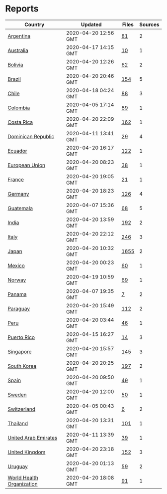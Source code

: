# Reports

| Country | Updated | Files | Sources |
| --- | --- | --- | --- |
| [Argentina](ar/README.md) | 2020-04-20 12:56 GMT | [81](ar/README.md) | 2 |
| [Australia](au/README.md) | 2020-04-17 14:15 GMT | [10](au/README.md) | 1 |
| [Bolivia](bo/README.md) | 2020-04-20 12:26 GMT | [62](bo/README.md) | 2 |
| [Brazil](br/README.md) | 2020-04-20 20:46 GMT | [154](br/README.md) | 5 |
| [Chile](cl/README.md) | 2020-04-18 04:24 GMT | [88](cl/README.md) | 3 |
| [Colombia](co/README.md) | 2020-04-05 17:14 GMT | [89](co/README.md) | 1 |
| [Costa Rica](cr/README.md) | 2020-04-20 22:09 GMT | [162](cr/README.md) | 1 |
| [Dominican Republic](do/README.md) | 2020-04-11 13:41 GMT | [29](do/README.md) | 4 |
| [Ecuador](ec/README.md) | 2020-04-20 16:17 GMT | [122](ec/README.md) | 1 |
| [European Union](eu/README.md) | 2020-04-20 08:23 GMT | [38](eu/README.md) | 1 |
| [France](fr/README.md) | 2020-04-20 19:05 GMT | [21](fr/README.md) | 1 |
| [Germany](de/README.md) | 2020-04-20 18:23 GMT | [126](de/README.md) | 4 |
| [Guatemala](gt/README.md) | 2020-04-07 15:36 GMT | [68](gt/README.md) | 5 |
| [India](in/README.md) | 2020-04-20 13:59 GMT | [192](in/README.md) | 2 |
| [Italy](it/README.md) | 2020-04-20 22:12 GMT | [246](it/README.md) | 3 |
| [Japan](jp/README.md) | 2020-04-20 10:32 GMT | [1655](jp/README.md) | 2 |
| [Mexico](mx/README.md) | 2020-04-20 00:23 GMT | [60](mx/README.md) | 1 |
| [Norway](no/README.md) | 2020-04-19 10:59 GMT | [69](no/README.md) | 1 |
| [Panama](pa/README.md) | 2020-04-07 19:35 GMT | [7](pa/README.md) | 2 |
| [Paraguay](py/README.md) | 2020-04-20 15:49 GMT | [112](py/README.md) | 2 |
| [Peru](pe/README.md) | 2020-04-20 03:44 GMT | [46](pe/README.md) | 1 |
| [Puerto Rico](pr/README.md) | 2020-04-15 16:27 GMT | [14](pr/README.md) | 3 |
| [Singapore](sg/README.md) | 2020-04-20 15:57 GMT | [145](sg/README.md) | 3 |
| [South Korea](kr/README.md) | 2020-04-20 20:25 GMT | [197](kr/README.md) | 2 |
| [Spain](es/README.md) | 2020-04-20 09:50 GMT | [49](es/README.md) | 1 |
| [Sweden](se/README.md) | 2020-04-20 12:00 GMT | [50](se/README.md) | 1 |
| [Switzerland](ch/README.md) | 2020-04-05 00:43 GMT | [6](ch/README.md) | 2 |
| [Thailand](th/README.md) | 2020-04-20 13:31 GMT | [101](th/README.md) | 1 |
| [United Arab Emirates](ae/README.md) | 2020-04-11 13:39 GMT | [39](ae/README.md) | 1 |
| [United Kingdom](uk/README.md) | 2020-04-20 23:18 GMT | [152](uk/README.md) | 3 |
| [Uruguay](uy/README.md) | 2020-04-20 01:13 GMT | [59](uy/README.md) | 2 |
| [World Health Organization](who/README.md) | 2020-04-20 18:08 GMT | [91](who/README.md) | 1 |
